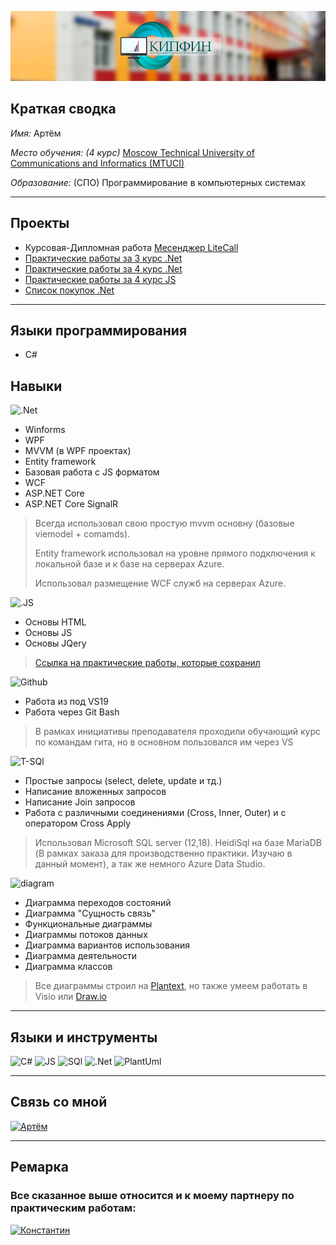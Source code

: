 
![Logo](https://raw.githubusercontent.com/Code-Nostra/Code-Nostra/main/Assets/collage.png)
## Краткая сводка

 *Имя:* Артём

 *Место обучения: (4 курс)* [Moscow Technical University of Communications and Informatics (MTUCI)](https://mtuci.ru/)
 
 *Образование:* (СПО) Программирование в компьютерных системах

---
## Проекты
* Курсовая-Дипломная работа [Месенджер LiteCall](https://github.com/Code-Nostra/LiteCall)
* [Практические работы за 3 курс .Net](https://github.com/Code-Nostra/Praktika3Kurs)
* [Практические работы за 4 курс .Net](https://github.com/Code-Nostra/Praktika4Kurs)
* [Практические работы за 4 курс JS](https://github.com/Code-Nostra/Praktika4Kurs)
* [Список покупок .Net](https://github.com/Code-Nostra/Spisok)
---
## Языки программирования
* С#

## Навыки

 ![.Net](https://img.shields.io/badge/-Framework-1C1C22?style=for-the-badge&logo=.net&color=32409A)
* Winforms
* WPF
* MVVM (в WPF проектах)
* Entity framework 
* Базовая работа с JS форматом
* WCF
* ASP.NET Core
* ASP.NET Core SignalR

>Всегда использовал свою простую mvvm основну (базовые viemodel + comamds).
>
>Entity framework использовал на уровне прямого подключения к локальной базе и к базе на серверах Azure.
>
>Использовал размещение WCF служб на серверах Azure.


 ![.JS](https://img.shields.io/badge/-JS+HTML-1C1C22?style=for-the-badge&logo=nodedotjs&color=32409A)

* Основы HTML
* Основы JS
* Основы JQery

>[Ссылка на практические работы, которые сохранил](https://drive.google.com/drive/folders/1skoMhCZXXTCEM_1-fFLIsImJ7zj84ItX?usp=sharing)


 ![Github](https://img.shields.io/badge/-Git-1C1C22?style=for-the-badge&logo=git&color=32409A)
* Работа из под VS19
* Работа через Git Bash 


> В рамках инициативы преподавателя проходили обучающий курс по командам гита, но в основном пользовался им через VS

 ![T-SQl](https://img.shields.io/badge/-SQL-1C1C22?style=for-the-badge&logo=Mysql&color=32409A)
* Простые запросы (select, delete, update и тд.)
* Написание вложенных запросов
* Написание Join запросов
* Работа с различными соединениями (Cross, Inner, Outer) и с оператором Cross Apply

>Использовал Microsoft SQL server (12,18). HeidiSql на базе MariaDB (В рамках заказа для производственно практики. Изучаю в данный момент), а так же немного Azure Data Studio.

 ![diagram](https://img.shields.io/badge/-diagrams-1C1C22?style=for-the-badge&logo=&color=32409A)

* Диаграмма переходов состояний
* Диаграмма "Сущность связь"
* Функциональные диаграммы
* Диаграммы потоков данных
* Диаграмма вариантов использования
* Диаграмма деятельности
* Диаграмма классов

>Все диаграммы строил на [Plantext](https://www.planttext.com/), но также умеем работать в Visio или [Draw.io](https://app.diagrams.net/)

---

## **Языки и инструменты**
![C#](https://img.shields.io/badge/-C_sharp-1C1C22?style=for-the-badge&logo=csharp)
![JS](https://img.shields.io/badge/-JS-1C1C22?style=for-the-badge&logo=nodedotjs)
![SQl](https://img.shields.io/badge/-SQL-1C1C22?style=for-the-badge&logo=Mysql)
![.Net](https://img.shields.io/badge/-Framework-1C1C22?style=for-the-badge&logo=.net)
![PlantUml](https://img.shields.io/badge/-PlantUml-1C1C22?style=for-the-badge&logo=PlantUml)

---
## **Связь со мной**
[![Артём](https://img.shields.io/badge/-Артём-1C1C22?style=for-the-badge&logo=vk&logoColor=blue)](https://vk.com/id506987182)

---

## **Ремарка**
 ### Все сказанное выше относится и к моему партнеру по практическим работам:

[![Константин](https://img.shields.io/badge/-Константин-1C1C22?style=for-the-badge&logo=vk&logoColor=red)](https://vk.com/jessnjake)

